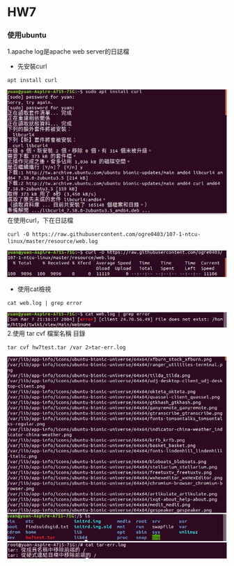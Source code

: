 # HW7
### 使用ubuntu

1.apache log是apache web server的日誌檔</br>
* 先安裝curl
<pre><code>apt install curl</code></pre>
![1](img/1.png)</br>
在使用curl，下在日誌檔</br>
<pre><code>curl -O https://raw.githubusercontent.com/ogre0403/107-1-ntcu-linux/master/resource/web.log</code></pre>
![2](img/2.png)</br>
* 使用cat檢視</br>
<pre><code>cat web.log | grep error</code></pre>
![3](img/3.png)</br>
2.使用 tar cvf 檔案名稱 目錄</br>
<pre><code>tar cvf hw7test.tar /var 2>tar-err.log</code></pre>
![4](img/4.png)</br>
![5](img/5.png)</br>
![6](img/6.png)</br>
